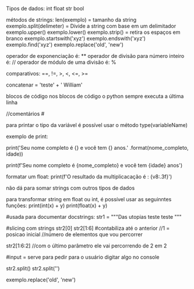 Tipos de dados:
int
float
str
bool

métodos de strings:
len(exemplo) = tamanho da string
exemplo.split(delimeter) = Divide a string com base em um delimitador
exemplo.upper()
exemplo.lower()
exemplo.strip() = retira os espaços em branco
exemplo.startswith('xyz')
exemplo.endswith('xyz')
exemplo.find('xyz')
exemplo.replace('old', 'new')

operador de exponenciação é: **
operador de divisão para número inteiro é: //
operador de módulo de uma divisão é: %

comparativos: ==, !=, >, <, <=, >=

concatenar = 'teste' + ' William'

blocos de código
nos blocos de código o python sempre executa a última linha

//comentários #

para printar o tipo da variável é possível usar o método type(variableName)

exemplo de print:

print('Seu nome completo é {} e você tem {} anos.' .format(nome_completo, idade))

print(f'Seu nome completo é {nome_completo} e você tem {idade} anos')

formatar um float: 
print(f'O resultado da multiplicacação é : {v8:.3f}')

não dá para somar strings com outros tipos de dados

para transformar string em float ou int, é possível usar as seguinntes funções:
print(int(x) + y)
print(float(x) + y)

#usada para documentar
docstrings:
str1 = """Das utopias
teste
teste
"""

#slicing com strings
str2[0]
str2[1:6] #contabiliza até o anterior
//1 = posicao inicial 
//número de elementos que vou percorrer

str2[1:6:2] //com o último parâmetro ele vai percorrendo de 2 em 2

#input = serve para pedir para o usuário digitar algo no console

str2.split()
str2.split('')

exemplo.replace('old', 'new')



